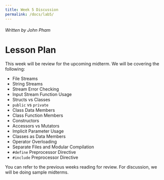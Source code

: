 ```yaml
---
title: Week 5 Discussion
permalink: /docs/lab5/
---
```


###### Written by John Pham

# Lesson Plan

This week will be review for the upcoming midterm. We will be covering the following:

* File Streams
* String Streams
* Stream Error Checking
* Input Stream Function Usage
* Structs vs Classes
* `public` vs `private`
* Class Data Members
* Class Function Members
* Constructors
* Accessors vs Mutators
* Implicit Parameter Usage
* Classes as Data Members
* Operator Overloading
* Separate Files and Modular Compilation
* `#define` Preprocessor Directive
* `#include` Preprocessor Directive

You can refer to the previous weeks reading for review. For discussion, we will be doing sample midterms.
